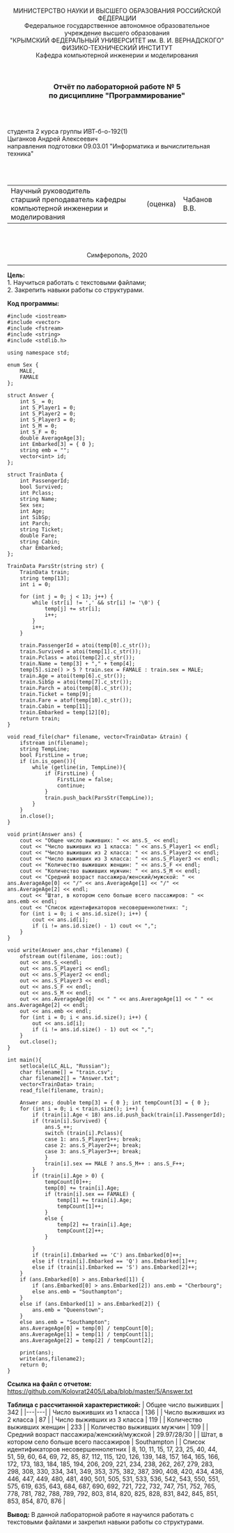﻿<p align="center">МИНИСТЕРСТВО НАУКИ  И ВЫСШЕГО ОБРАЗОВАНИЯ РОССИЙСКОЙ ФЕДЕРАЦИИ<br>
Федеральное государственное автономное образовательное учреждение высшего образования<br>
"КРЫМСКИЙ ФЕДЕРАЛЬНЫЙ УНИВЕРСИТЕТ им. В. И. ВЕРНАДСКОГО"<br>
ФИЗИКО-ТЕХНИЧЕСКИЙ ИНСТИТУТ<br>
Кафедра компьютерной инженерии и моделирования</p>
<br>
<h3 align="center">Отчёт по лабораторной работе № 5<br> по дисциплине "Программирование"</h3>
<br><br>
<p>студента 2 курса группы ИВТ-б-о-192(1)<br>
Цыганков Андрей Алексеевич<br>
направления подготовки 09.03.01 "Информатика и вычислительная техника"</p>
<br><br>
<table>
<tr><td>Научный руководитель<br> старший преподаватель кафедры<br> компьютерной инженерии и моделирования</td>
<td>(оценка)</td>
<td>Чабанов В.В.</td>
</tr>
</table>
<br><br>
<p align="center">Симферополь, 2020</p>
<hr>

**Цель:**  <br> 1. Научиться работать с текстовыми файлами;<br>
2. Закрепить навыки работы со структурами.<br>

**Код программы:**
```
#include <iostream>
#include <vector>
#include <fstream>
#include <string>
#include <stdlib.h>

using namespace std;

enum Sex {
	MALE,
	FAMALE
};

struct Answer {
	int S_ = 0;
	int S_Player1 = 0;
	int S_Player2 = 0;
	int S_Player3 = 0;
	int S_M = 0;
	int S_F = 0;
	double AverageAge[3]; 
	int Embarked[3] = { 0 };
	string emb = "";
	vector<int> id;
};

struct TrainData {
	int PassengerId;
	bool Survived;
	int Pclass;
	string Name;
	Sex sex;
	int Age;
	int SibSp;
	int Parch;
	string Ticket;
	double Fare;
	string Cabin;
	char Embarked;
};

TrainData ParsStr(string str) {
	TrainData train;
	string temp[13];
	int i = 0;

	for (int j = 0; j < 13; j++) {
		while (str[i] != ',' && str[i] != '\0') {
			temp[j] += str[i];
			i++;
		}
		i++;
	}

	train.PassengerId = atoi(temp[0].c_str());
	train.Survived = atoi(temp[1].c_str());
	train.Pclass = atoi(temp[2].c_str());
	train.Name = temp[3] + "," + temp[4];
	temp[5].size() > 5 ? train.sex = FAMALE : train.sex = MALE;
	train.Age = atoi(temp[6].c_str());
	train.SibSp = atoi(temp[7].c_str());
	train.Parch = atoi(temp[8].c_str());
	train.Ticket = temp[9];
	train.Fare = atof(temp[10].c_str());
	train.Cabin = temp[11];
	train.Embarked = temp[12][0];
	return train;
}

void read_file(char* filename, vector<TrainData> &train) {
	ifstream in(filename); 
	string TempLine;
	bool FirstLine = true;
	if (in.is_open()){
		while (getline(in, TempLine)){
			if (FirstLine) {
				FirstLine = false;
				continue;
			}
			train.push_back(ParsStr(TempLine));
		}
	}
	in.close();
}

void print(Answer ans) {
	cout << "Общее число выживших: " << ans.S_ << endl;
	cout << "Число выживших из 1 класса: " << ans.S_Player1 << endl;
	cout << "Число выживших из 2 класса: " << ans.S_Player2 << endl;
	cout << "Число выживших из 3 класса: " << ans.S_Player3 << endl;
	cout << "Количество выживших женщин: " << ans.S_F << endl;
	cout << "Количество выживших мужчин: " << ans.S_M << endl;
	cout << "Средний возраст пассажира/женский/мужской: " << ans.AverageAge[0] << "/" << ans.AverageAge[1] << "/" << ans.AverageAge[2] << endl;
	cout << "Штат, в котором село больше всего пассажиров: " << ans.emb << endl;
	cout << "Список идентификаторов несовершеннолетних: ";
	for (int i = 0; i < ans.id.size(); i++) {
		cout << ans.id[i];
		if (i != ans.id.size() - 1) cout << ",";
	}
}

void write(Answer ans,char *filename) {
	ofstream out(filename, ios::out);
	out << ans.S_<<endl;
	out << ans.S_Player1 << endl;
	out << ans.S_Player2 << endl;
	out << ans.S_Player3 << endl;
	out << ans.S_F << endl;
	out << ans.S_M << endl;
	out << ans.AverageAge[0] << " " << ans.AverageAge[1] << " " << ans.AverageAge[2] << endl;
	out << ans.emb << endl;
	for (int i = 0; i < ans.id.size(); i++) {
		out << ans.id[i];
		if (i != ans.id.size() - 1) out << ",";
	}
	out.close();
}

int main(){
	setlocale(LC_ALL, "Russian");
	char filename[] = "train.csv";
	char filename2[] = "Answer.txt";
	vector<TrainData> train;
	read_file(filename, train);

	Answer ans; double temp[3] = { 0 }; int tempCount[3] = { 0 };
	for (int i = 0; i < train.size(); i++) {
		if (train[i].Age < 18) ans.id.push_back(train[i].PassengerId);
		if (train[i].Survived) {
			ans.S_++;
			switch (train[i].Pclass){
			case 1: ans.S_Player1++; break;
			case 2: ans.S_Player2++; break;
			case 3: ans.S_Player3++; break;
			}
			train[i].sex == MALE ? ans.S_M++ : ans.S_F++;
		}
		if (train[i].Age > 0) {
			tempCount[0]++;
			temp[0] += train[i].Age;
			if (train[i].sex == FAMALE) {
				temp[1] += train[i].Age;
				tempCount[1]++;
			}
			else {
				temp[2] += train[i].Age;
				tempCount[2]++;
			}
			
		}
		if (train[i].Embarked == 'C') ans.Embarked[0]++;
		else if (train[i].Embarked == 'Q') ans.Embarked[1]++;
		else if (train[i].Embarked == 'S') ans.Embarked[2]++;
	}
	if (ans.Embarked[0] > ans.Embarked[1]) {
		if (ans.Embarked[0] > ans.Embarked[2]) ans.emb = "Cherbourg";
		else ans.emb = "Southampton";
	}
	else if (ans.Embarked[1] > ans.Embarked[2]) {
		ans.emb = "Queenstown";
	}
	else ans.emb = "Southampton";
	ans.AverageAge[0] = temp[0] / tempCount[0];
	ans.AverageAge[1] = temp[1] / tempCount[1];
	ans.AverageAge[2] = temp[2] / tempCount[2];

	print(ans);
	write(ans,filename2);
	return 0;
}
```
**Ссылка на файл с отчетом:**
https://github.com/Kolovrat2405/Laba/blob/master/5/Answer.txt

**Таблица с рассчитанной характеристикой:**
| Общее число выживших  | 342  |
|---|---|
| Число выживших из 1 класса  | 136  |
| Число выживших из 2 класса  | 87  |
| Число выживших из 3 класса  | 119  |
| Количество выживших женщин  | 233  |
| Количество выживших мужчин  | 109  |
| Средний возраст пассажира/женский/мужской  | 29.97/28/30  |
| Штат, в котором село больше всего пассажиров  | Southampton  |
| Список идентификаторов несовершеннолетних  | 8, 10, 11, 15, 17, 23, 25, 40, 44, 51, 59, 60, 64, 69, 72, 85, 87, 112, 115, 120, 126, 139, 148, 157, 164, 165, 166, 172, 173, 183, 184, 185, 194, 206, 209, 221, 234, 238, 262, 267, 279, 283, 298, 308, 330, 334, 341, 349, 353, 375, 382, 387, 390, 408, 420, 434, 436, 446, 447, 449, 480, 481, 490, 501, 505, 531, 533, 536, 542, 543, 550, 551, 575, 619, 635, 643, 684, 687, 690, 692, 721, 722, 732, 747, 751, 752, 765, 778, 781, 782, 788, 789, 792, 803, 814, 820, 825, 828, 831, 842, 845, 851, 853, 854, 870, 876  |

**Вывод:** 
В данной лабораторной работе я научился работать с текстовыми файлами и закрепил навыки работы со структурами.